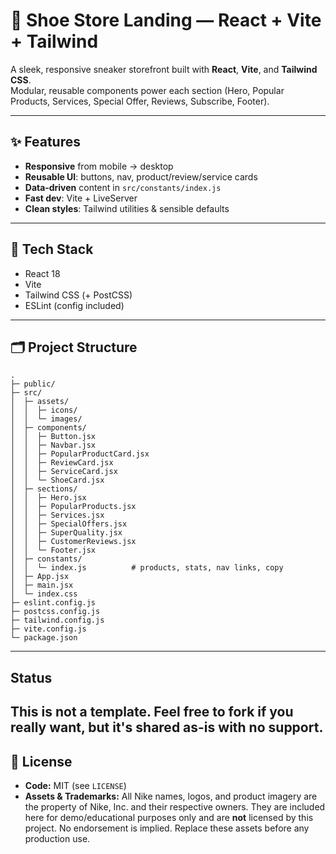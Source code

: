 # 👟 Shoe Store Landing — React + Vite + Tailwind

A sleek, responsive sneaker storefront built with **React**, **Vite**, and **Tailwind CSS**.  
Modular, reusable components power each section (Hero, Popular Products, Services, Special Offer, Reviews, Subscribe, Footer).

---

## ✨ Features
- **Responsive** from mobile → desktop
- **Reusable UI**: buttons, nav, product/review/service cards
- **Data‑driven** content in `src/constants/index.js`
- **Fast dev**: Vite + LiveServer
- **Clean styles**: Tailwind utilities & sensible defaults

---

## 🧰 Tech Stack
- React 18
- Vite
- Tailwind CSS (+ PostCSS)
- ESLint (config included)

---

## 🗂 Project Structure

```
.
├─ public/
├─ src/
│  ├─ assets/
│  │  ├─ icons/
│  │  └─ images/
│  ├─ components/
│  │  ├─ Button.jsx
│  │  ├─ Navbar.jsx
│  │  ├─ PopularProductCard.jsx
│  │  ├─ ReviewCard.jsx
│  │  ├─ ServiceCard.jsx
│  │  └─ ShoeCard.jsx
│  ├─ sections/
│  │  ├─ Hero.jsx
│  │  ├─ PopularProducts.jsx
│  │  ├─ Services.jsx
│  │  ├─ SpecialOffers.jsx
│  │  ├─ SuperQuality.jsx
│  │  ├─ CustomerReviews.jsx
│  │  └─ Footer.jsx
│  ├─ constants/
│  │  └─ index.js          # products, stats, nav links, copy
│  ├─ App.jsx
│  ├─ main.jsx
│  └─ index.css
├─ eslint.config.js
├─ postcss.config.js
├─ tailwind.config.js
├─ vite.config.js
└─ package.json
```
---

## Status
This is **not a template**. Feel free to fork if you really want, but it's shared as-is with no support.
---

## 📄 License
- **Code:** MIT (see `LICENSE`)
- **Assets & Trademarks:** All Nike names, logos, and product imagery are the property of Nike, Inc. and their respective owners. They are included here for demo/educational purposes only and are **not** licensed by this project. No endorsement is implied. Replace these assets before any production use.


